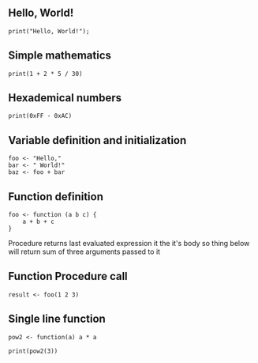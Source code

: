 ## Hello, World!

```
print("Hello, World!");
```

## Simple mathematics

```
print(1 + 2 * 5 / 30)
```

## Hexademical numbers

```
print(0xFF - 0xAC)
```

## Variable definition and initialization

```
foo <- "Hello,"
bar <- " World!"
baz <- foo + bar
```

## Function definition

```
foo <- function (a b c) {
    a + b + c
}
```

Procedure returns last evaluated expression it the it's body so thing below will return sum of three arguments passed to it

## Function Procedure call

```
result <- foo(1 2 3)
```

## Single line function

```
pow2 <- function(a) a * a

print(pow2(3))
```
